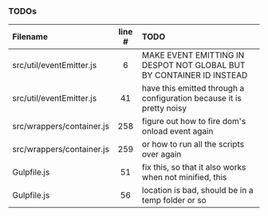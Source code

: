 ### TODOs
| Filename | line # | TODO
|:------|:------:|:------
| src/util/eventEmitter.js | 6 | MAKE EVENT EMITTING IN DESPOT NOT GLOBAL BUT BY CONTAINER ID INSTEAD
| src/util/eventEmitter.js | 41 | have this emitted through a configuration because it is pretty noisy
| src/wrappers/container.js | 258 | figure out how to fire dom's onload event again
| src/wrappers/container.js | 259 | or how to run all the scripts over again
| Gulpfile.js | 51 | fix this, so that it also works when not minified, this
| Gulpfile.js | 56 | location is bad, should be in a temp folder or so